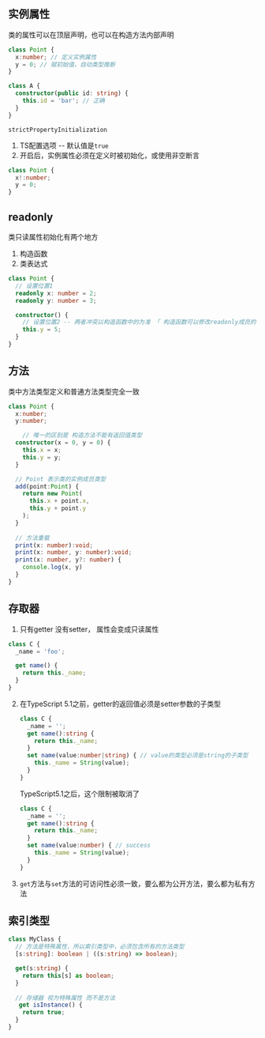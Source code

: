 ## 实例属性

类的属性可以在顶层声明，也可以在构造方法内部声明

```ts
class Point {
  x:number; // 定义实例属性
  y = 0; // 赋初始值，自动类型推断
}
```

```ts
class A {
  constructor(public id: string) {
    this.id = 'bar'; // 正确
  }
}
```



`strictPropertyInitialization`

1. TS配置选项 -- 默认值是`true`
3. 开启后，实例属性必须在定义时被初始化，或使用非空断言

```ts
class Point {
  x!:number;
  y = 0; 
}
```



## readonly

类只读属性初始化有两个地方

1. 构造函数
2. 类表达式

```ts
class Point {
  // 设置位置1
  readonly x: number = 2;
  readonly y: number = 3;

  constructor() {
    // 设置位置2 -- 两者冲突以构造函数中的为准 「 构造函数可以修改readonly成员的初始值 」
    this.y = 5;
  }
}
```



## 方法

类中方法类型定义和普通方法类型完全一致

```ts
class Point {
  x:number;
  y:number;

 	// 唯一的区别是 构造方法不能有返回值类型
  constructor(x = 0, y = 0) {
    this.x = x;
    this.y = y;
  }

  // Point 表示类的实例成员类型
  add(point:Point) {
    return new Point(
      this.x + point.x,
      this.y + point.y
    );
  }
  
  // 方法重载
  print(x: number):void;
  print(x: number, y: number):void;
  print(x: number, y?: number) {
    console.log(x, y)
  }
}
```



## 存取器

1. 只有getter 没有setter， 属性会变成只读属性

```ts
class C {
  _name = 'foo';

  get name() {
    return this._name;
  }
}

```



2. 在TypeScript 5.1之前，getter的返回值必须是setter参数的子类型

   ```ts
   class C {
     _name = '';
     get name():string {
       return this._name;
     }
     set name(value:number|string) { // value的类型必须是string的子类型
       this._name = String(value);
     }
   }
   ```

   TypeScript5.1之后，这个限制被取消了

   ```ts
   class C {
     _name = '';
     get name():string { 
       return this._name;
     }
     set name(value:number) { // success
       this._name = String(value);
     }
   }
   ```

3. `get`方法与`set`方法的可访问性必须一致，要么都为公开方法，要么都为私有方法



## 索引类型

```ts
class MyClass {
  // 方法是特殊属性，所以索引类型中，必须包含所有的方法类型
  [s:string]: boolean | ((s:string) => boolean);

  get(s:string) {
    return this[s] as boolean;
  }
  
  // 存储器 视为特殊属性 而不是方法
   get isInstance() {
    return true;
  }
}
```

